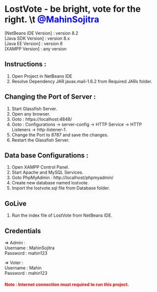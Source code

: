 # LostVote - be bright, vote for the right. \t <font color="blue">@MahinSojitra</font>

[NetBeans IDE Version] : version 8.2 <br>
[Java SDK Version] : version 8.x <br>
[Java EE Version] : version 8 <br>
[XAMPP Version] : any version <br>

## Instructions :
1. Open Project in NetBeans IDE
2. Resolve Dependency JAR javax.mail-1.6.2 from Required JARs folder.

## Changing the Port of Server :
1. Start Glassfish Server.
2. Open any browser.
3. Goto : https://localhost:4848/ 
4. Goto : Configurations -> server-config -> HTTP Service -> HTTP Listeners -> http-listener-1.
5. Change the Port to 8787 and save the changes. 
6. Restart the Glassfish Server.

## Data base Configurations :
1. Open XAMPP Control Panel.
2. Start Apache and MySQL Services.
3. Goto PhpMyAdmin : http://localhost/phpmyadmin/ 
4. Create new database named lostvote.
5. Import the lostvote.sql file from Database folder.

## GoLive
1. Run the index file of LostVote from NetBeans IDE.

## Credentials
=> Admin : <br>
Username : MahinSojitra <br>
Password : mahin123 <br>

=> Voter : <br>
Username : Mahin <br>
Password : mahin123 <br>

#### <font color="red">Note : Internet connection must required to run this project.</font>